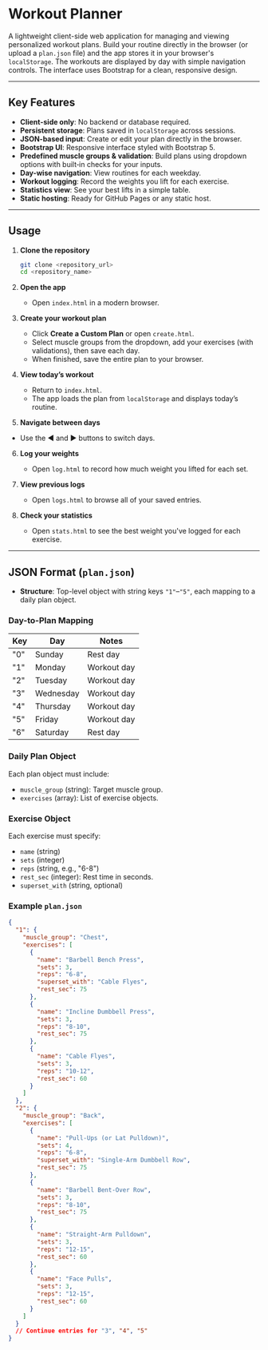 # Workout Planner

A lightweight client-side web application for managing and viewing personalized workout plans. Build your routine directly in the browser (or upload a `plan.json` file) and the app stores it in your browser's `localStorage`. The workouts are displayed by day with simple navigation controls. The interface uses Bootstrap for a clean, responsive design.

---

## Key Features

* **Client-side only**: No backend or database required.
* **Persistent storage**: Plans saved in `localStorage` across sessions.
* **JSON-based input**: Create or edit your plan directly in the browser.
* **Bootstrap UI**: Responsive interface styled with Bootstrap 5.
* **Predefined muscle groups & validation**: Build plans using dropdown options with built‑in checks for your inputs.
* **Day-wise navigation**: View routines for each weekday.
* **Workout logging**: Record the weights you lift for each exercise.
* **Statistics view**: See your best lifts in a simple table.
* **Static hosting**: Ready for GitHub Pages or any static host.

---

## Usage

1. **Clone the repository**

   ```bash
   git clone <repository_url>
   cd <repository_name>
   ```

2. **Open the app**

   * Open `index.html` in a modern browser.

3. **Create your workout plan**

   * Click **Create a Custom Plan** or open `create.html`.
   * Select muscle groups from the dropdown, add your exercises (with validations), then save each day.
   * When finished, save the entire plan to your browser.

4. **View today’s workout**

   * Return to `index.html`.
   * The app loads the plan from `localStorage` and displays today’s routine.

5. **Navigate between days**

* Use the ◀️ and ▶️ buttons to switch days.

6. **Log your weights**

   * Open `log.html` to record how much weight you lifted for each set.

7. **View previous logs**

   * Open `logs.html` to browse all of your saved entries.

8. **Check your statistics**

   * Open `stats.html` to see the best weight you've logged for each exercise.

---

## JSON Format (`plan.json`)
* **Structure**: Top-level object with string keys `"1"`–`"5"`, each mapping to a daily plan object.

### Day-to-Plan Mapping

| Key | Day       | Notes       |
| --- | --------- | ----------- |
| "0" | Sunday    | Rest day    |
| "1" | Monday    | Workout day |
| "2" | Tuesday   | Workout day |
| "3" | Wednesday | Workout day |
| "4" | Thursday  | Workout day |
| "5" | Friday    | Workout day |
| "6" | Saturday  | Rest day    |

### Daily Plan Object

Each plan object must include:

* `muscle_group` (string): Target muscle group.
* `exercises` (array): List of exercise objects.

### Exercise Object

Each exercise must specify:

* `name` (string)
* `sets` (integer)
* `reps` (string, e.g., "6-8")
* `rest_sec` (integer): Rest time in seconds.
* `superset_with` (string, optional)

### Example `plan.json`

```json
{
  "1": {
    "muscle_group": "Chest",
    "exercises": [
      {
        "name": "Barbell Bench Press",
        "sets": 3,
        "reps": "6-8",
        "superset_with": "Cable Flyes",
        "rest_sec": 75
      },
      {
        "name": "Incline Dumbbell Press",
        "sets": 3,
        "reps": "8-10",
        "rest_sec": 75
      },
      {
        "name": "Cable Flyes",
        "sets": 3,
        "reps": "10-12",
        "rest_sec": 60
      }
    ]
  },
  "2": {
    "muscle_group": "Back",
    "exercises": [
      {
        "name": "Pull-Ups (or Lat Pulldown)",
        "sets": 4,
        "reps": "6-8",
        "superset_with": "Single-Arm Dumbbell Row",
        "rest_sec": 75
      },
      {
        "name": "Barbell Bent-Over Row",
        "sets": 3,
        "reps": "8-10",
        "rest_sec": 75
      },
      {
        "name": "Straight-Arm Pulldown",
        "sets": 3,
        "reps": "12-15",
        "rest_sec": 60
      },
      {
        "name": "Face Pulls",
        "sets": 3,
        "reps": "12-15",
        "rest_sec": 60
      }
    ]
  }
  // Continue entries for "3", "4", "5"
}
```
